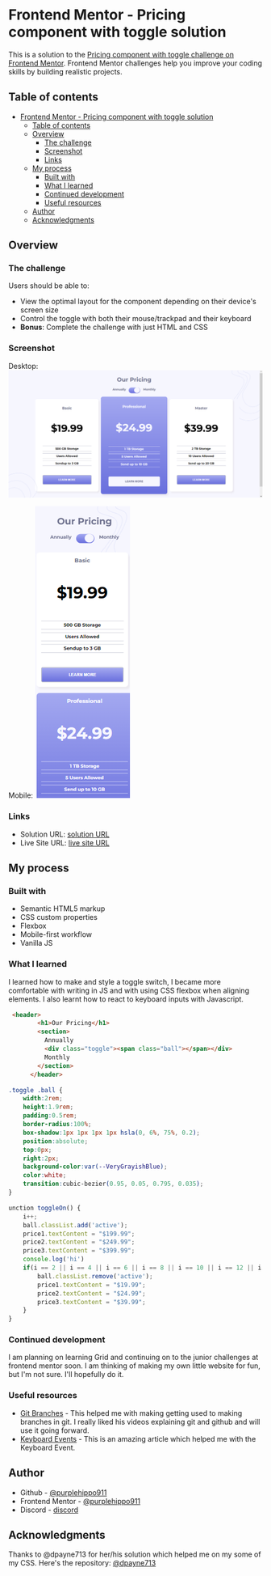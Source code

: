 # Frontend Mentor - Pricing component with toggle solution

This is a solution to the [Pricing component with toggle challenge on Frontend Mentor](https://www.frontendmentor.io/challenges/pricing-component-with-toggle-8vPwRMIC). Frontend Mentor challenges help you improve your coding skills by building realistic projects. 

## Table of contents

- [Frontend Mentor - Pricing component with toggle solution](#frontend-mentor---pricing-component-with-toggle-solution)
  - [Table of contents](#table-of-contents)
  - [Overview](#overview)
    - [The challenge](#the-challenge)
    - [Screenshot](#screenshot)
    - [Links](#links)
  - [My process](#my-process)
    - [Built with](#built-with)
    - [What I learned](#what-i-learned)
    - [Continued development](#continued-development)
    - [Useful resources](#useful-resources)
  - [Author](#author)
  - [Acknowledgments](#acknowledgments)


## Overview

### The challenge

Users should be able to:

- View the optimal layout for the component depending on their device's screen size
- Control the toggle with both their mouse/trackpad and their keyboard
- **Bonus**: Complete the challenge with just HTML and CSS

### Screenshot
Desktop:
![desstop](screenshots/desktop.png)

Mobile:
![mobile](screenshots/mobile.png)
### Links

- Solution URL: [solution URL](https://www.frontendmentor.io/solutions/interactive-pricing-component-Skg7N5OHHc)
- Live Site URL: [live site URL](https://purplehippo911.github.io/pricingComponent)

## My process

### Built with

- Semantic HTML5 markup
- CSS custom properties
- Flexbox
- Mobile-first workflow
- Vanilla JS


### What I learned

I learned how to make and style a toggle switch, I became more comfortable with writing in JS and with using CSS flexbox when aligning elements. I also learnt how to react to keyboard inputs with Javascript.

```html
 <header>
        <h1>Our Pricing</h1>
        <section>
          Annually
          <div class="toggle"><span class="ball"></span></div>
          Monthly
        </section>
      </header>
```
```css
.toggle .ball {
    width:2rem;
    height:1.9rem;
    padding:0.5rem;
    border-radius:100%;
    box-shadow:1px 1px 1px 1px hsla(0, 6%, 75%, 0.2);
    position:absolute;
    top:0px;
    right:2px;
    background-color:var(--VeryGrayishBlue);
    color:white;
    transition:cubic-bezier(0.95, 0.05, 0.795, 0.035);
}

```
```js
unction toggleOn() {
    i++;
    ball.classList.add('active');
    price1.textContent = "$199.99";
    price2.textContent = "$249.99";
    price3.textContent = "$399.99";
    console.log('hi')
    if(i == 2 || i == 4 || i == 6 || i == 8 || i == 10 || i == 12 || i == 14 || i == 16 || i == 18 || i == 20 || i == 22) {
        ball.classList.remove('active');
        price1.textContent = "$19.99";
        price2.textContent = "$24.99";
        price3.textContent = "$39.99";
    }
}

```


### Continued development

I am planning on learning Grid and continuing on to the junior challenges at frontend mentor soon. I am thinking of making my own little website for fun, but I'm not sure. I'll hopefully do it.

### Useful resources

- [Git Branches](https://www.youtube.com/watch?v=qY6IooRlNGI) - This helped me with making getting used to making branches in git. I really liked his videos explaining git and github and will use it going forward.
- [Keyboard Events](https://www.delftstack.com/howto/javascript/javascript-keyboard-input/) - This is an amazing article which helped me with the Keyboard Event. 


## Author

- Github - [@purplehippo911](https://github.com/purplehippo911)
- Frontend Mentor - [@purplehippo911](https://www.frontendmentor.io/profile/purplehippo911)
-  Discord - [discord](mashedapples222#7574)


## Acknowledgments

Thanks to @dpayne713 for her/his solution which helped me on my some of my CSS. Here's the repository: [@dpayne713](https://github.com/dpayne713/frontEndMentor-pricingComponent)
